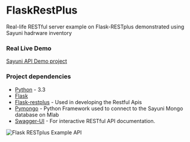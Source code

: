 # FlaskRestPlus
Real-life RESTful server example on Flask-RESTplus demonstrated using  Sayuni hadrware inventory

### Real Live Demo

[Sayuni API Demo project](https://sayuni.herokuapp.com/)

### Project dependencies

* [Python](https://www.python.org) - 3.3
* [Flask](http://flask.pocoo.org/)
* [Flask-restplus](https://github.com/noirbizarre/flask-restplus) - Used in developing the Restful Apis
* [Pymongo](https://api.mongodb.com/python/current/) - Python Framework used to connect to the Sayuni Mongo database on Mlab
* [Swagger-UI](https://github.com/swagger-api/swagger-ui) - For interactive RESTful API documentation.

![Flask RESTplus Example API](https://github.com/Genza999/FlaskRestPlus/img/sayuni.PNG)

